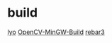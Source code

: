 # build

[lyo](https://github.com/bokub/lyo)
[OpenCV-MinGW-Build](https://github.com/huihut/OpenCV-MinGW-Build)
[rebar3](https://github.com/erlang/rebar3)

